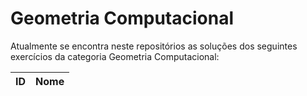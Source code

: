# Geometria Computacional
Atualmente se encontra neste repositórios as soluções dos seguintes exercícios da categoria Geometria Computacional:

| ID | Nome |
|:---:|:---|
